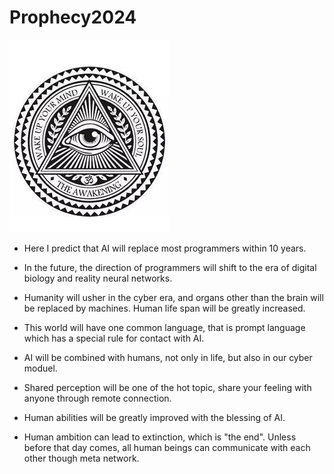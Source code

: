 # Prophecy2024

![logo](img/logo.png)

- Here I predict that AI will replace most programmers within 10 years. 

- In the future, the direction of programmers will shift to the era of digital biology and reality neural networks.

- Humanity will usher in the cyber era, and organs other than the brain will be replaced by machines. Human life span will be greatly increased. 

- This world will have one common language, that is prompt language which has a special rule for contact with AI. 

- AI will be combined with humans, not only in life, but also in our cyber moduel.

- Shared perception will be one of the hot topic, share your feeling with anyone through remote connection.

- Human abilities will be greatly improved with the blessing of AI.

- Human ambition can lead to extinction, which is "the end". Unless before that day comes, all human beings can communicate with each other though meta network. 
